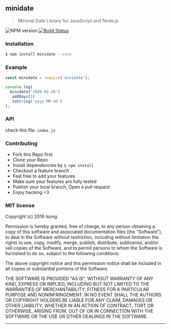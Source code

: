 ## minidate

> Minimal Date Library for JavaScript and Node.js

![NPM version](https://img.shields.io/npm/v/minidate.svg?style=flat)
[![Build Status](https://travis-ci.org/song940/minidate.svg?branch=master)](https://travis-ci.org/song940/minidate)

### Installation

```bash
$ npm install minidate --save
```

### Example
```js
const minidate = require('minidate');

console.log(
  minidate('2020-02-28')
  .addDays(1)
  .toString('yyyy-MM-dd')
);
```

### API
check this file: `index.js`

### Contributing
- Fork this Repo first
- Clone your Repo
- Install dependencies by `$ npm install`
- Checkout a feature branch
- Feel free to add your features
- Make sure your features are fully tested
- Publish your local branch, Open a pull request
- Enjoy hacking <3

### MIT license
Copyright (c) 2016 lsong

Permission is hereby granted, free of charge, to any person obtaining a copy
of this software and associated documentation files (the &quot;Software&quot;), to deal
in the Software without restriction, including without limitation the rights
to use, copy, modify, merge, publish, distribute, sublicense, and/or sell
copies of the Software, and to permit persons to whom the Software is
furnished to do so, subject to the following conditions:

The above copyright notice and this permission notice shall be included in
all copies or substantial portions of the Software.

THE SOFTWARE IS PROVIDED &quot;AS IS&quot;, WITHOUT WARRANTY OF ANY KIND, EXPRESS OR
IMPLIED, INCLUDING BUT NOT LIMITED TO THE WARRANTIES OF MERCHANTABILITY,
FITNESS FOR A PARTICULAR PURPOSE AND NONINFRINGEMENT. IN NO EVENT SHALL THE
AUTHORS OR COPYRIGHT HOLDERS BE LIABLE FOR ANY CLAIM, DAMAGES OR OTHER
LIABILITY, WHETHER IN AN ACTION OF CONTRACT, TORT OR OTHERWISE, ARISING FROM,
OUT OF OR IN CONNECTION WITH THE SOFTWARE OR THE USE OR OTHER DEALINGS IN
THE SOFTWARE.

---
